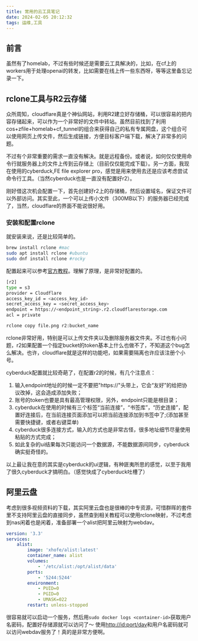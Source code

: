 ```yaml
---
title: 常用的云工具笔记
date: 2024-02-05 20:12:32
tags: 运维,工具
---
```


## 前言

虽然有了homelab，不过有些时候还是需要云工具解决的，比如，在cf上的workers用于处理openai的转发，比如需要在线上传一些东西呀，等等这里备忘记录一下。

## rclone工具与R2云存储

众所周知，cloudflare真是个神仙网站，利用R2建立好存储桶，可以很容易的把内容存储起来，可以作为一个非常好的文件中转站。虽然目前找到了利用cos+zfile+homelab+cf_tunnel的组合来获得自己的私有专属网盘，这个组合可以使用网页上传文件，然后生成链接，方便目标客户端下载，解决了非常多的问题。

不过有个非常重要的需求一直没有解决。就是远程备份。或者说，如何仅仅使用命令行就服务器上的文件上传到云存储上（目前仅仅能完成下载）。另一方面，我现在使用的cyberduck,FE file explorer pro，感觉是用来使用去还是应该考虑尝试命令行工具。（当然cyberduck也是一直没有配置好r2）。

刚好借这次机会配置一下，首先创建好r2上的存储桶，然后设置域名，保证文件可以外部访问。其实至此，一个可以上传小文件（300MB以下）的服务器已经完成了，当然，cloudflare的界面不能说很好用。

### 安装和配置rclone

就安装来说，还是比较简单的。

``` bash
brew install rclone #mac
sudo apt install rclone #ubuntu
sudo dnf install rclone #rocky
```

配置起来可以参考[官方教程](https://developers.cloudflare.com/r2/examples/rclone/)。理解了原理，是非常好配置的。

``` bash
[r2]
type = s3
provider = Cloudflare
access_key_id = <access_key_id>
secret_access_key = <secret_access_key>
endpoint = https://<endpoint_string>.r2.cloudflarestorage.com
acl = private
```

``` bash
rclone copy file.png r2:bucket_name
```

rclone非常好用，特别是可以上传文件夹以及删除服务器文件夹。不过也有小问题，r2如果配置一个指定bucket的token基本上什么也做不了，不知道这个bug怎么解决。也许，cloudflare就是这样的功能吧，如果需要隔离也许应该注册个小号。

cyberduck配置就比较奇葩了，在配置r2的时候，有几个注意点：

1. 输入endpoint地址的时候一定不要把"https://"头带上，它会“友好”的给把协议改掉，这会造成添加失败；
2. 账号的token也要是具有最高管理权限，另外，endpoint只能是根目录；
3. cyberduck在使用的时候有三个标签“当前连接”，“书签库”，“历史连接”，配置好连接后，在当前连接页面添加可以把当前连接添加到书签中了;(添加甚至需要快捷键，或者右键菜单)
4. cyberduck很多连接方式，输入的方式也是非常古怪，很多地址细节尽量使用粘贴的方式完成；
5. 如此复杂的ui结果每次只能访问一个数据源，不能数据源间同步，cyberduck确实挺奇怪的。

以上最让我在意的其实是cyberduck的ui逻辑，有种匪夷所思的感觉，以至于我用了很久cyberduck才搞明白。（感觉快成了cyberduck吐槽了）

## 阿里云盘

考虑到很多视频资料的下载，其实阿里云盘也是很棒的中专资源，可惜群晖的套件里不支持阿里云盘的直接同步，虽然查到相关教程可以使用rclone映射，不过考虑到nas闲着也是闲着，准备部署一个alist把阿里云映射为webdav。

``` yml
version: '3.3'
services:
    alist:
        image: 'xhofe/alist:latest'
        container_name: alist
        volumes:
            - '/etc/alist:/opt/alist/data'
        ports:
            - '5244:5244'
        environment:
            - PUID=0
            - PGID=0
            - UMASK=022
        restart: unless-stopped
```

很容易就可以启动一个服务，然后用`sudo docker logs <container-id>`获取用户名密码，配置好存储源就可以访问了～
使用<http://id:port/dav>和用户名密码就可以访问webdav服务了！真的是非常方便啊。
